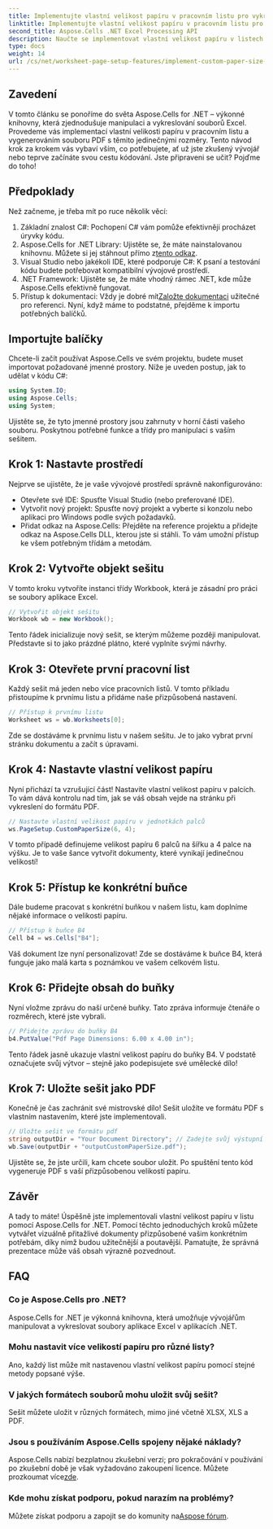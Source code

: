 ```yaml
---
title: Implementujte vlastní velikost papíru v pracovním listu pro vykreslování
linktitle: Implementujte vlastní velikost papíru v pracovním listu pro vykreslování
second_title: Aspose.Cells .NET Excel Processing API
description: Naučte se implementovat vlastní velikost papíru v listech pomocí Aspose.Cells for .NET. Snadné kroky pro generování přizpůsobených dokumentů PDF.
type: docs
weight: 14
url: /cs/net/worksheet-page-setup-features/implement-custom-paper-size-for-rendering/
---
```

## Zavedení
V tomto článku se ponoříme do světa Aspose.Cells for .NET – výkonné knihovny, která zjednodušuje manipulaci a vykreslování souborů Excel. Provedeme vás implementací vlastní velikosti papíru v pracovním listu a vygenerováním souboru PDF s těmito jedinečnými rozměry. Tento návod krok za krokem vás vybaví vším, co potřebujete, ať už jste zkušený vývojář nebo teprve začínáte svou cestu kódování.
Jste připraveni se učit? Pojďme do toho!
## Předpoklady
Než začneme, je třeba mít po ruce několik věcí:
1. Základní znalost C#: Pochopení C# vám pomůže efektivněji procházet úryvky kódu.
2.  Aspose.Cells for .NET Library: Ujistěte se, že máte nainstalovanou knihovnu. Můžete si jej stáhnout přímo z[tento odkaz](https://releases.aspose.com/cells/net/).
3. Visual Studio nebo jakékoli IDE, které podporuje C#: K psaní a testování kódu budete potřebovat kompatibilní vývojové prostředí.
4. .NET Framework: Ujistěte se, že máte vhodný rámec .NET, kde může Aspose.Cells efektivně fungovat.
5.  Přístup k dokumentaci: Vždy je dobré mít[Založte dokumentaci](https://reference.aspose.com/cells/net/) užitečné pro referenci.
Nyní, když máme to podstatné, přejděme k importu potřebných balíčků.
## Importujte balíčky
Chcete-li začít používat Aspose.Cells ve svém projektu, budete muset importovat požadované jmenné prostory. Níže je uveden postup, jak to udělat v kódu C#:
```csharp
using System.IO;
using Aspose.Cells;
using System;
```
Ujistěte se, že tyto jmenné prostory jsou zahrnuty v horní části vašeho souboru. Poskytnou potřebné funkce a třídy pro manipulaci s vaším sešitem.
## Krok 1: Nastavte prostředí
Nejprve se ujistěte, že je vaše vývojové prostředí správně nakonfigurováno:
- Otevřete své IDE: Spusťte Visual Studio (nebo preferované IDE).
- Vytvořit nový projekt: Spusťte nový projekt a vyberte si konzolu nebo aplikaci pro Windows podle svých požadavků.
- Přidat odkaz na Aspose.Cells: Přejděte na reference projektu a přidejte odkaz na Aspose.Cells DLL, kterou jste si stáhli. To vám umožní přístup ke všem potřebným třídám a metodám.
## Krok 2: Vytvořte objekt sešitu
V tomto kroku vytvoříte instanci třídy Workbook, která je zásadní pro práci se soubory aplikace Excel. 
```csharp
// Vytvořit objekt sešitu
Workbook wb = new Workbook();
```
Tento řádek inicializuje nový sešit, se kterým můžeme později manipulovat. Představte si to jako prázdné plátno, které vyplníte svými návrhy.
## Krok 3: Otevřete první pracovní list
Každý sešit má jeden nebo více pracovních listů. V tomto příkladu přistoupíme k prvnímu listu a přidáme naše přizpůsobená nastavení.
```csharp
// Přístup k prvnímu listu
Worksheet ws = wb.Worksheets[0];
```
Zde se dostáváme k prvnímu listu v našem sešitu. Je to jako vybrat první stránku dokumentu a začít s úpravami.
## Krok 4: Nastavte vlastní velikost papíru
Nyní přichází ta vzrušující část! Nastavíte vlastní velikost papíru v palcích. To vám dává kontrolu nad tím, jak se váš obsah vejde na stránku při vykreslení do formátu PDF.
```csharp
// Nastavte vlastní velikost papíru v jednotkách palců
ws.PageSetup.CustomPaperSize(6, 4);
```
V tomto případě definujeme velikost papíru 6 palců na šířku a 4 palce na výšku. Je to vaše šance vytvořit dokumenty, které vynikají jedinečnou velikostí!
## Krok 5: Přístup ke konkrétní buňce
Dále budeme pracovat s konkrétní buňkou v našem listu, kam doplníme nějaké informace o velikosti papíru.
```csharp
// Přístup k buňce B4
Cell b4 = ws.Cells["B4"];
```
Váš dokument lze nyní personalizovat! Zde se dostáváme k buňce B4, která funguje jako malá karta s poznámkou ve vašem celkovém listu.
## Krok 6: Přidejte obsah do buňky
Nyní vložme zprávu do naší určené buňky. Tato zpráva informuje čtenáře o rozměrech, které jste vybrali.
```csharp
// Přidejte zprávu do buňky B4
b4.PutValue("Pdf Page Dimensions: 6.00 x 4.00 in");
```
Tento řádek jasně ukazuje vlastní velikost papíru do buňky B4. V podstatě označujete svůj výtvor – stejně jako podepisujete své umělecké dílo!
## Krok 7: Uložte sešit jako PDF
Konečně je čas zachránit své mistrovské dílo! Sešit uložíte ve formátu PDF s vlastním nastavením, které jste implementovali.
```csharp
// Uložte sešit ve formátu pdf
string outputDir = "Your Document Directory"; // Zadejte svůj výstupní adresář
wb.Save(outputDir + "outputCustomPaperSize.pdf");
```
Ujistěte se, že jste určili, kam chcete soubor uložit. Po spuštění tento kód vygeneruje PDF s vaší přizpůsobenou velikostí papíru.
## Závěr
A tady to máte! Úspěšně jste implementovali vlastní velikost papíru v listu pomocí Aspose.Cells for .NET. Pomocí těchto jednoduchých kroků můžete vytvářet vizuálně přitažlivé dokumenty přizpůsobené vašim konkrétním potřebám, díky nimž budou užitečnější a poutavější. Pamatujte, že správná prezentace může váš obsah výrazně pozvednout.
## FAQ
### Co je Aspose.Cells pro .NET?
Aspose.Cells for .NET je výkonná knihovna, která umožňuje vývojářům manipulovat a vykreslovat soubory aplikace Excel v aplikacích .NET.
### Mohu nastavit více velikostí papíru pro různé listy?
Ano, každý list může mít nastavenou vlastní velikost papíru pomocí stejné metody popsané výše.
### V jakých formátech souborů mohu uložit svůj sešit?
Sešit můžete uložit v různých formátech, mimo jiné včetně XLSX, XLS a PDF.
### Jsou s používáním Aspose.Cells spojeny nějaké náklady?
 Aspose.Cells nabízí bezplatnou zkušební verzi; pro pokračování v používání po zkušební době je však vyžadováno zakoupení licence. Můžete prozkoumat více[zde](https://purchase.aspose.com/buy).
### Kde mohu získat podporu, pokud narazím na problémy?
 Můžete získat podporu a zapojit se do komunity na[Aspose fórum](https://forum.aspose.com/c/cells/9).
